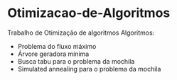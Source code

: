# Otimizacao-de-Algoritmos
Trabalho de Otimização de algoritmos
Algoritmos:
* Problema do fluxo máximo
* Árvore geradora mínima
* Busca tabu para o problema da mochila
* Simulated annealing para o problema da mochila
